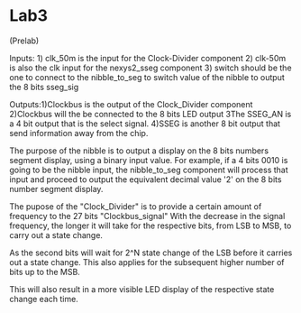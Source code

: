 Lab3
====
(Prelab)

Inputs: 1) clk_50m is the input for the Clock-Divider component
        2) clk-50m is also the clk input for the nexys2_sseg component
        3) switch should be the one to connect to the nibble_to_seg to switch value  of the nibble to output the 8 bits sseg_sig

Outputs:1)Clockbus is the output of the Clock_Divider component 
        2)Clockbus will the be connected to the 8 bits LED output
        3The SSEG_AN is a 4 bit output that is the select signal.
        4)SSEG is another 8 bit output that send information away from the chip.

The purpose of the nibble is to output a display on the 8 bits  numbers segment display, using a binary input value. For example, if a 4 bits 0010 is going to be the nibble input, the nibble_to_seg component will process that input and proceed to output the equivalent decimal value '2' on the 8 bits  number segment display.

The pupose of the "Clock_Divider" is to provide a certain amount of frequency to the 27 bits "Clockbus_signal" With the decrease in the signal frequency, the longer it will take for the respective bits, from LSB to MSB, to carry out a state change.

As the second bits will wait for 2^N state change of the LSB before it carries out a state change. This also applies for the subsequent  higher number of bits up to the MSB.  

This will  also result in a more visible LED display of the respective state change each time.

